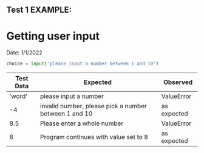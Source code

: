 ## Test 1 EXAMPLE:
# Getting user input

Date: 1/1/2022

```python
choice = input('please input a number between 1 and 10')
```

| Test Data | Expected | Observed |
| --------- | -------- | -------- |
| 'word'    | please input a number | ValueError
| -4        | invalid number, please pick a number between 1 and 10 | as expected 
8.5         | Please enter a whole number | ValueError |
8           | Program continues with value set to 8 | as expected


